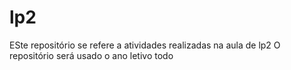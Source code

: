 # lp2
ESte repositório se refere a atividades realizadas na aula de lp2
O repositório será usado o ano letivo todo
